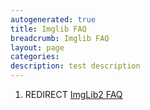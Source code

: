 ```yaml
---
autogenerated: true
title: Imglib FAQ
breadcrumb: Imglib FAQ
layout: page
categories: 
description: test description
---
```


1.  REDIRECT [ImgLib2 FAQ](ImgLib2_FAQ)
